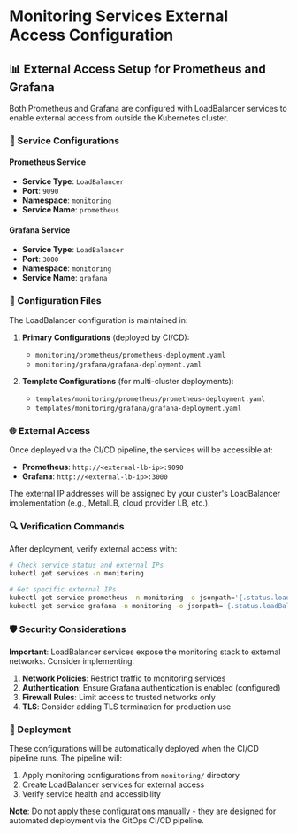 # Monitoring Services External Access Configuration

## 📊 External Access Setup for Prometheus and Grafana

Both Prometheus and Grafana are configured with LoadBalancer services to enable external access from outside the Kubernetes cluster.

### 🔧 Service Configurations

#### Prometheus Service
- **Service Type**: `LoadBalancer`
- **Port**: `9090`
- **Namespace**: `monitoring`
- **Service Name**: `prometheus`

#### Grafana Service  
- **Service Type**: `LoadBalancer`
- **Port**: `3000`
- **Namespace**: `monitoring`
- **Service Name**: `grafana`

### 📁 Configuration Files

The LoadBalancer configuration is maintained in:

1. **Primary Configurations** (deployed by CI/CD):
   - `monitoring/prometheus/prometheus-deployment.yaml`
   - `monitoring/grafana/grafana-deployment.yaml`

2. **Template Configurations** (for multi-cluster deployments):
   - `templates/monitoring/prometheus/prometheus-deployment.yaml`
   - `templates/monitoring/grafana/grafana-deployment.yaml`

### 🌐 External Access

Once deployed via the CI/CD pipeline, the services will be accessible at:

- **Prometheus**: `http://<external-lb-ip>:9090`
- **Grafana**: `http://<external-lb-ip>:3000`

The external IP addresses will be assigned by your cluster's LoadBalancer implementation (e.g., MetalLB, cloud provider LB, etc.).

### 🔍 Verification Commands

After deployment, verify external access with:

```bash
# Check service status and external IPs
kubectl get services -n monitoring

# Get specific external IPs
kubectl get service prometheus -n monitoring -o jsonpath='{.status.loadBalancer.ingress[0].ip}'
kubectl get service grafana -n monitoring -o jsonpath='{.status.loadBalancer.ingress[0].ip}'
```

### 🛡️ Security Considerations

**Important**: LoadBalancer services expose the monitoring stack to external networks. Consider implementing:

1. **Network Policies**: Restrict traffic to monitoring services
2. **Authentication**: Ensure Grafana authentication is enabled (configured)
3. **Firewall Rules**: Limit access to trusted networks only
4. **TLS**: Consider adding TLS termination for production use

### 🚀 Deployment

These configurations will be automatically deployed when the CI/CD pipeline runs. The pipeline will:

1. Apply monitoring configurations from `monitoring/` directory
2. Create LoadBalancer services for external access
3. Verify service health and accessibility

**Note**: Do not apply these configurations manually - they are designed for automated deployment via the GitOps CI/CD pipeline.
